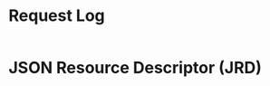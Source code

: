 ---
---

# Request Log

<pre id="logs"></pre>

# JSON Resource Descriptor (JRD)

<pre id="jrd" class="prettyprint lang-js"></pre>

<script src="/js/lookup.js"></script>

